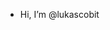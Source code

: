- Hi, I’m @lukascobit


<!---
lukascobit/lukascobit is a ✨ special ✨ repository because its `README.md` (this file) appears on your GitHub profile.
You can click the Preview link to take a look at your changes.
--->
